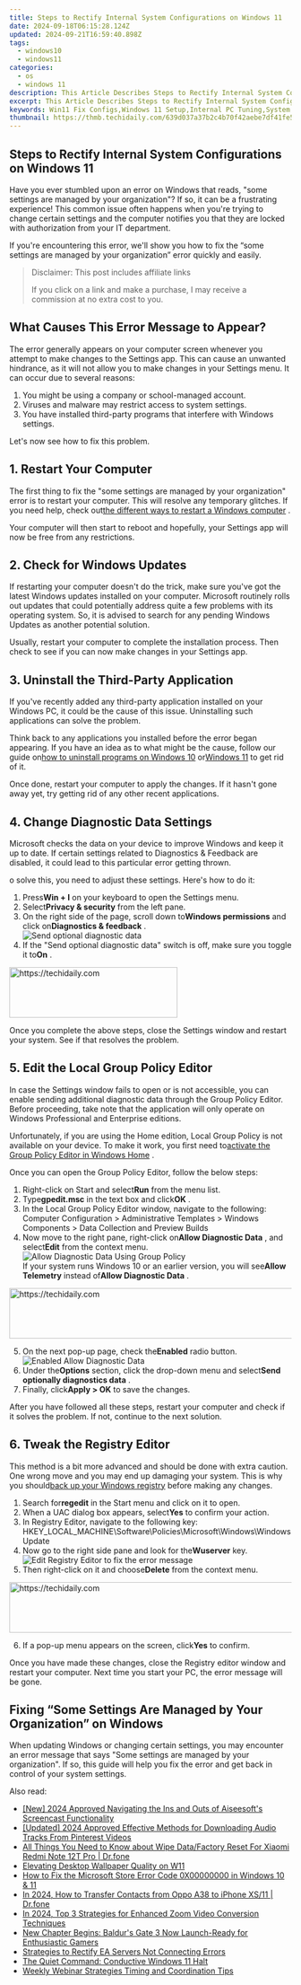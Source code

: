 ```yaml
---
title: Steps to Rectify Internal System Configurations on Windows 11
date: 2024-09-18T06:15:28.124Z
updated: 2024-09-21T16:59:40.898Z
tags:
  - windows10
  - windows11
categories:
  - os
  - windows 11
description: This Article Describes Steps to Rectify Internal System Configurations on Windows 11
excerpt: This Article Describes Steps to Rectify Internal System Configurations on Windows 11
keywords: Win11 Fix Configs,Windows 11 Setup,Internal PC Tuning,System Adjustments,Windows Configuration,IT Repair Windows,System Optimize
thumbnail: https://thmb.techidaily.com/639d037a37b2c4b70f42aebe7df41fe55ddc0ed820ba5f25e49c1dbd778b36d5.jpg
---
```


## Steps to Rectify Internal System Configurations on Windows 11

 Have you ever stumbled upon an error on Windows that reads, "some settings are managed by your organization"? If so, it can be a frustrating experience! This common issue often happens when you're trying to change certain settings and the computer notifies you that they are locked with authorization from your IT department.

 If you're encountering this error, we'll show you how to fix the “some settings are managed by your organization” error quickly and easily.

>  Disclaimer: This post includes affiliate links
>
>  If you click on a link and make a purchase, I may receive a commission at no extra cost to you.
>

## What Causes This Error Message to Appear?

 The error generally appears on your computer screen whenever you attempt to make changes to the Settings app. This can cause an unwanted hindrance, as it will not allow you to make changes in your Settings menu. It can occur due to several reasons:

1. You might be using a company or school-managed account.
2. Viruses and malware may restrict access to system settings.
3. You have installed third-party programs that interfere with Windows settings.

Let's now see how to fix this problem.

## 1\. Restart Your Computer

 The first thing to fix the "some settings are managed by your organization" error is to restart your computer. This will resolve any temporary glitches. If you need help, check out[the different ways to restart a Windows computer](https://www.makeuseof.com/windows-restart-methods/) .

 Your computer will then start to reboot and hopefully, your Settings app will now be free from any restrictions.

## 2\. Check for Windows Updates

 If restarting your computer doesn't do the trick, make sure you've got the latest Windows updates installed on your computer. Microsoft routinely rolls out updates that could potentially address quite a few problems with its operating system. So, it is advised to search for any pending Windows Updates as another potential solution.

 Usually, restart your computer to complete the installation process. Then check to see if you can now make changes in your Settings app.

## 3\. Uninstall the Third-Party Application

 If you've recently added any third-party application installed on your Windows PC, it could be the cause of this issue. Uninstalling such applications can solve the problem.

 Think back to any applications you installed before the error began appearing. If you have an idea as to what might be the cause, follow our guide on[how to uninstall programs on Windows 10](https://www.makeuseof.com/tag/how-to-uninstall-programs-on-windows-10/) or[Windows 11](https://www.makeuseof.com/windows-11-different-ways-to-uninstall-software/) to get rid of it.

 Once done, restart your computer to apply the changes. If it hasn't gone away yet, try getting rid of any other recent applications.

## 4\. Change Diagnostic Data Settings

 Microsoft checks the data on your device to improve Windows and keep it up to date. If certain settings related to Diagnostics & Feedback are disabled, it could lead to this particular error getting thrown.

 o solve this, you need to adjust these settings. Here's how to do it:

1. Press**Win + I** on your keyboard to open the Settings menu.
2. Select**Privacy & security** from the left pane.
3. On the right side of the page, scroll down to**Windows permissions** and click on**Diagnostics & feedback** .  
![Send optional diagnostic data](https://static1.makeuseofimages.com/wordpress/wp-content/uploads/2023/03/send-optional-diagnostic-data.jpg)
4. If the "Send optional diagnostic data" switch is off, make sure you toggle it to**On** .

<!-- affiliate ads begin -->
<a href="https://aligracehair.sjv.io/c/5597632/1915805/19272" target="_top" id="1915805">
  <img src="//a.impactradius-go.com/display-ad/19272-1915805" border="0" alt="https://techidaily.com" width="300" height="90"/>
</a>
<img height="0" width="0" src="https://aligracehair.sjv.io/i/5597632/1915805/19272" style="position:absolute;visibility:hidden;" border="0" />
<!-- affiliate ads end -->

 Once you complete the above steps, close the Settings window and restart your system. See if that resolves the problem.

## 5\. Edit the Local Group Policy Editor

 In case the Settings window fails to open or is not accessible, you can enable sending additional diagnostic data through the Group Policy Editor. Before proceeding, take note that the application will only operate on Windows Professional and Enterprise editions.

 Unfortunately, if you are using the Home edition, Local Group Policy is not available on your device. To make it work, you first need to[activate the Group Policy Editor in Windows Home](https://www.makeuseof.com/tag/access-group-policy-editor-even-windows-home-settings-try/) .

Once you can open the Group Policy Editor, follow the below steps:

1. Right-click on Start and select**Run** from the menu list.
2. Type**gpedit.msc** in the text box and click**OK** .
3. In the Local Group Policy Editor window, navigate to the following:  
Computer Configuration > Administrative Templates > Windows Components > Data Collection and Preview Builds
4. Now move to the right pane, right-click on**Allow Diagnostic Data** , and select**Edit** from the context menu.  
![Allow Diagnostic Data Using Group Policy](https://static1.makeuseofimages.com/wordpress/wp-content/uploads/2023/03/allow-diagnostic-data-using-group-policy.jpg)  
 If your system runs Windows 10 or an earlier version, you will see**Allow Telemetry** instead of**Allow Diagnostic Data** .

<!-- affiliate ads begin -->
<a href="https://unicoeye.pxf.io/c/5597632/2134228/18498" target="_top" id="2134228">
  <img src="//a.impactradius-go.com/display-ad/18498-2134228" border="0" alt="https://techidaily.com" width="728" height="90"/>
</a>
<img height="0" width="0" src="https://unicoeye.pxf.io/i/5597632/2134228/18498" style="position:absolute;visibility:hidden;" border="0" />
<!-- affiliate ads end -->

5. On the next pop-up page, check the**Enabled** radio button.  
![Enabled Allow Diagnostic Data](https://static1.makeuseofimages.com/wordpress/wp-content/uploads/2023/03/enabled-allow-diagnostic-data.jpg)
6. Under the**Options** section, click the drop-down menu and select**Send optionally diagnostics data** .
7. Finally, click**Apply > OK** to save the changes.

 After you have followed all these steps, restart your computer and check if it solves the problem. If not, continue to the next solution.

## 6\. Tweak the Registry Editor

 This method is a bit more advanced and should be done with extra caution. One wrong move and you may end up damaging your system. This is why you should[back up your Windows registry](https://www.makeuseof.com/tag/backup-restore-windows-registry/) before making any changes.

1. Search for**regedit** in the Start menu and click on it to open.
2. When a UAC dialog box appears, select**Yes** to confirm your action.
3. In Registry Editor, navigate to the following key:  
HKEY_LOCAL_MACHINE\Software\Policies\Microsoft\Windows\WindowsUpdate
4. Now go to the right side pane and look for the**Wuserver** key.  
![Edit Registry Editor to fix the error message](https://static1.makeuseofimages.com/wordpress/wp-content/uploads/2023/03/edit-registry-editor-to-fix-the-error-message.jpg)
5. Then right-click on it and choose**Delete** from the context menu.

<!-- affiliate ads begin -->
<a href="https://appsumo.8odi.net/c/5597632/2100537/7443" target="_top" id="2100537">
  <img src="//a.impactradius-go.com/display-ad/7443-2100537" border="0" alt="https://techidaily.com" width="728" height="90"/>
</a>
<img height="0" width="0" src="https://appsumo.8odi.net/i/5597632/2100537/7443" style="position:absolute;visibility:hidden;" border="0" />
<!-- affiliate ads end -->

6. If a pop-up menu appears on the screen, click**Yes** to confirm.

 Once you have made these changes, close the Registry editor window and restart your computer. Next time you start your PC, the error message will be gone.

## Fixing “Some Settings Are Managed by Your Organization” on Windows

 When updating Windows or changing certain settings, you may encounter an error message that says "Some settings are managed by your organization". If so, this guide will help you fix the error and get back in control of your system settings.

<ins class="adsbygoogle"
     style="display:block"
     data-ad-format="autorelaxed"
     data-ad-client="ca-pub-7571918770474297"
     data-ad-slot="1223367746"></ins>

<ins class="adsbygoogle"
     style="display:block"
     data-ad-client="ca-pub-7571918770474297"
     data-ad-slot="8358498916"
     data-ad-format="auto"
     data-full-width-responsive="true"></ins>

<span class="atpl-alsoreadstyle">Also read:</span>
<div><ul>
<li><a href="https://screen-capture.techidaily.com/new-2024-approved-navigating-the-ins-and-outs-of-aiseesofts-screencast-functionality/"><u>[New] 2024 Approved Navigating the Ins and Outs of Aiseesoft's Screencast Functionality</u></a></li>
<li><a href="https://fox-helps.techidaily.com/updated-2024-approved-effective-methods-for-downloading-audio-tracks-from-pinterest-videos/"><u>[Updated] 2024 Approved Effective Methods for Downloading Audio Tracks From Pinterest Videos</u></a></li>
<li><a href="https://techidaily.com/all-things-you-need-to-know-about-wipe-datafactory-reset-for-xiaomi-redmi-note-12t-pro-drfone-by-drfone-reset-android-reset-android/"><u>All Things You Need to Know about Wipe Data/Factory Reset For Xiaomi Redmi Note 12T Pro | Dr.fone</u></a></li>
<li><a href="https://win11-tips.techidaily.com/elevating-desktop-wallpaper-quality-on-w11/"><u>Elevating Desktop Wallpaper Quality on W11</u></a></li>
<li><a href="https://win11-tips.techidaily.com/how-to-fix-the-microsoft-store-error-code-0x00000000-in-windows-10-and-11/"><u>How to Fix the Microsoft Store Error Code 0X00000000 in Windows 10 & 11</u></a></li>
<li><a href="https://android-transfer.techidaily.com/in-2024-how-to-transfer-contacts-from-oppo-a38-to-iphone-xs11-drfone-by-drfone-transfer-from-android-transfer-from-android/"><u>In 2024, How to Transfer Contacts from Oppo A38 to iPhone XS/11 | Dr.fone</u></a></li>
<li><a href="https://some-guidance.techidaily.com/in-2024-top-3-strategies-for-enhanced-zoom-video-conversion-techniques/"><u>In 2024, Top 3 Strategies for Enhanced Zoom Video Conversion Techniques</u></a></li>
<li><a href="https://win-able.techidaily.com/new-chapter-begins-baldurs-gate-3-now-launch-ready-for-enthusiastic-gamers/"><u>New Chapter Begins: Baldur's Gate 3 Now Launch-Ready for Enthusiastic Gamers</u></a></li>
<li><a href="https://win11-tips.techidaily.com/strategies-to-rectify-ea-servers-not-connecting-errors/"><u>Strategies to Rectify EA Servers Not Connecting Errors</u></a></li>
<li><a href="https://win11-tips.techidaily.com/the-quiet-command-conductive-windows-11-halt/"><u>The Quiet Command: Conductive Windows 11 Halt</u></a></li>
<li><a href="https://remote-screen-capture.techidaily.com/weekly-webinar-strategies-timing-and-coordination-tips/"><u>Weekly Webinar Strategies Timing and Coordination Tips</u></a></li>
</ul></div>

